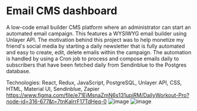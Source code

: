 # Email CMS dashboard
A low-code email builder CMS platform where an administrator can start an automated email campaign.  This features a WYSIWYG email builder using Unlayer API.  The motivation behind this project was to help monetize my friend's social media by starting a daily newsletter that is fully automated and easy to create, edit, delete emails within the campaign. The automation is handled by using a Cron job to process and compose emails daily to subscribers that have been fetched daily from Sendinblue to the Postgres database.

 Technologies: React, Redux, JavaScript, PostgreSQL, Unlayer API, CSS, HTML, Material UI, Sendinblue, Zapier
https://www.figma.com/file/e71EjMsnaZmN6s131upiRM/DailyWorkout-Pro?node-id=316-677&t=7tnKalrrF17TdHeq-0
![image](https://user-images.githubusercontent.com/63440304/232635489-b8c88129-bae1-4ada-bdd0-187c77ca664f.png)
![image](https://user-images.githubusercontent.com/63440304/232635646-52d83627-5a16-4975-8a4c-7db9206919d5.png)


